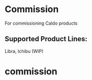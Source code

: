 # Commission

For commissioning Caldo products

## Supported Product Lines:

Libra, Ichibu (WIP)

# commission
